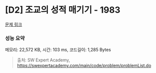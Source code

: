 # [D2] 조교의 성적 매기기 - 1983 

[문제 링크](https://swexpertacademy.com/main/code/problem/problemDetail.do?contestProbId=AV5PwGK6AcIDFAUq) 

### 성능 요약

메모리: 22,572 KB, 시간: 103 ms, 코드길이: 1,285 Bytes



> 출처: SW Expert Academy, https://swexpertacademy.com/main/code/problem/problemList.do